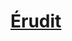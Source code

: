 ﻿---
!LinkItem
Link: background_erudit_hd.md
NameLink: <!--NameLink-->[Érudit](hd_background_erudit.md)<!--/NameLink-->
Id: backgrounds_hd.md#Érudit
ParentLink: backgrounds_hd.md#historique
Name: Érudit
ParentName: Historique
Attributes:
  NameLink: '[Érudit](hd_background_erudit.md)'
  Markdown: >+
    # <!--NameLink-->[Érudit](hd_background_erudit.md)<!--/NameLink-->

AttributesDictionary: >+
  NameLink: '[Érudit](hd_background_erudit.md)'

  Markdown: >+

    # <!--NameLink-->[Érudit](hd_background_erudit.md)<!--/NameLink-->



---




# [Érudit](hd_background_erudit.md)



